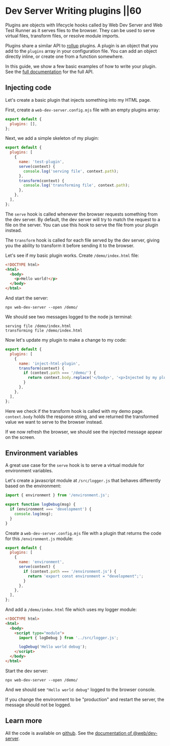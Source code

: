 # Dev Server  Writing plugins ||60

Plugins are objects with lifecycle hooks called by Web Dev Server and Web Test Runner as it serves files to the browser. They can be used to serve virtual files, transform files, or resolve module imports.

Plugins share a similar API to [rollup](https://github.com/rollup/rollup) plugins. A plugin is an object that you add to the `plugins` array in your configuration file. You can add an object directly inline, or create one from a function somewhere.

In this guide, we show a few basic examples of how to write your plugin. See the [full documentation](../../docs/dev-server/writing-plugins/overview.md) for the full API.

## Injecting code

Let's create a basic plugin that injects something into my HTML page.

First, create a `web-dev-server.config.mjs` file with an empty plugins array:

```js
export default {
  plugins: [],
};
```

Next, we add a simple skeleton of my plugin:

```js
export default {
  plugins: [
    {
      name: 'test-plugin',
      serve(context) {
        console.log('serving file', context.path);
      },
      transform(context) {
        console.log('transforming file', context.path);
      },
    },
  ],
};
```

The `serve` hook is called whenever the browser requests something from the dev server. By default, the dev server will try to match the request to a file on the server. You can use this hook to serve the file from your plugin instead.

The `transform` hook is called for each file served by the dev server, giving you the ability to transform it before sending it to the browser.

Let's see if my basic plugin works. Create `/demo/index.html` file:

```html
<!DOCTYPE html>
<html>
  <body>
    <p>Hello world!</p>
  </body>
</html>
```

And start the server:

```
npx web-dev-server --open /demo/
```

We should see two messages logged to the node js terminal:

```
serving file /demo/index.html
transforming file /demo/index.html
```

Now let's update my plugin to make a change to my code:

```js
export default {
  plugins: [
    {
      name: 'inject-html-plugin',
      transform(context) {
        if (context.path === '/demo/') {
          return context.body.replace('</body>', '<p>Injected by my plugin</p></body>');
        }
      },
    },
  ],
};
```

Here we check if the transform hook is called with my demo page. `context.body` holds the response string, and we returned the transformed value we want to serve to the browser instead.

If we now refresh the browser, we should see the injected message appear on the screen.

## Environment variables

A great use case for the `serve` hook is to serve a virtual module for environment variables.

Let's create a javascript module at `/src/logger.js` that behaves differently based on the environment:

```js
import { environment } from '/environment.js';

export function logDebug(msg) {
  if (environment === 'development') {
    console.log(msg);
  }
}
```

Create a `web-dev-server.config.mjs` file with a plugin that returns the code for this `/environment.js` module:

```js
export default {
  plugins: [
    {
      name: 'environment',
      serve(context) {
        if (context.path === '/environment.js') {
          return 'export const environment = "development";';
        }
      },
    },
  ],
};
```

And add a `/demo/index.html` file which uses my logger module:

```html
<!DOCTYPE html>
<html>
  <body>
    <script type="module">
      import { logDebug } from '../src/logger.js';

      logDebug('Hello world debug');
    </script>
  </body>
</html>
```

Start the dev server:

```
npx web-dev-server --open /demo/
```

And we should see `"Hello world debug"` logged to the browser console.

If you change the environment to be "production" and restart the server, the message should not be logged.

## Learn more

All the code is available on [github](https://github.com/modernweb-dev/example-projects/tree/master/guides/dev-server).
See the [documentation of @web/dev-server](../../docs/dev-server/overview.md).
